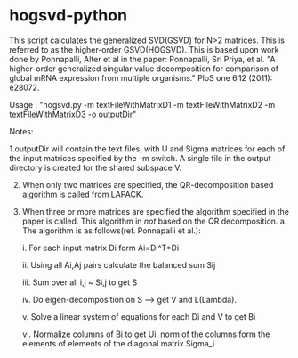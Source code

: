 hogsvd-python
=============



This script calculates the generalized SVD(GSVD) for N>2 matrices. This is referred to as the higher-order
GSVD(HOGSVD). This is based upon work done by Ponnapalli, Alter et al in the paper: 
Ponnapalli, Sri Priya, et al. "A higher-order generalized singular value decomposition for comparison of global mRNA expression 
from multiple organisms." PloS one 6.12 (2011): e28072.

Usage : "hogsvd.py -m textFileWithMatrixD1 -m textFileWithMatrixD2 -m textFileWithMatrixD3 -o outputDir"

Notes:

1.outputDir will contain the text files, with U and Sigma matrices for each of the input matrices specified by the -m switch. 
A single file in the output directory is created for the shared subspace V.

2. When only two matrices are specified, the QR-decomposition based algorithm is called from LAPACK.

3. When three or more matrices are specified the algorithm specified in the paper is called. This algorithm in *not* based on the
   QR decomposition.
   a. The algorithm is as follows(ref. Ponnapalli et al.):

      i. For each input matrix Di form Ai=Di^T*Di

      ii. Using all Ai,Aj pairs calculate the balanced sum Sij

      iii. Sum over all i,j ~ Si,j to get S

      iv. Do eigen-decomposition on S --> get V and L(Lambda).

      v. Solve a linear system of equations for each Di and V to get Bi

      vi. Normalize columns of Bi to get Ui, norm of the columns form the elements of elements of the diagonal matrix Sigma_i

